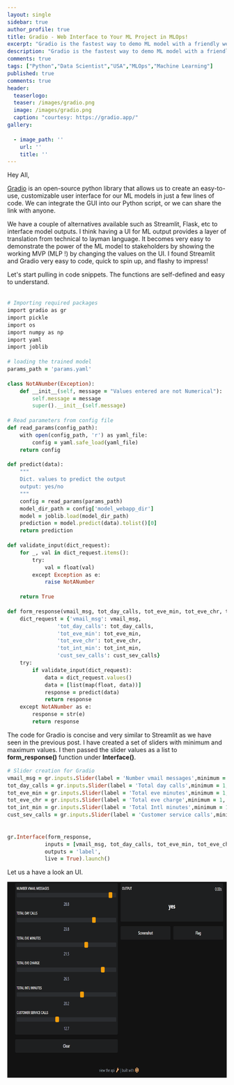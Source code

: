 ```yaml
---
layout: single
sidebar: true
author_profile: true
title: Gradio - Web Interface to Your ML Project in MLOps!
excerpt: "Gradio is the fastest way to demo ML model with a friendly web interface."
description: "Gradio is the fastest way to demo ML model with a friendly web interface."
comments: true
tags: ["Python","Data Scientist","USA","MLOps","Machine Learning"]
published: true
comments: true
header:
  teaserlogo:
  teaser: /images/gradio.png
  image: /images/gradio.png
  caption: "courtesy: https://gradio.app/"
gallery:

  - image_path: ''
    url: ''
    title: ''
---
```

Hey All,

[Gradio](https://gradio.app/) is an open-source python library that allows us to create an easy-to-use, customizable user interface for our ML models in just a few lines of code. We can integrate the GUI into our Python script, or we can share the link with anyone.

We have a couple of alternatives available such as Streamlit, Flask, etc to interface model outputs. I think having a UI for ML output provides a layer of translation from technical to layman language. It becomes very easy to demonstrate the power of the ML model to stakeholders by showing the working MVP (MLP !) by changing the values on the UI. I found Streamlit and Gradio very easy to code, quick to spin up, and flashy to impress!

Let's start pulling in code snippets. The functions are self-defined and easy to understand. 

```ruby

# Importing required packages
import gradio as gr
import pickle
import os
import numpy as np
import yaml
import joblib

# loading the trained model
params_path = 'params.yaml'
 
class NotANumber(Exception):
    def __init__(self, message = "Values entered are not Numerical"):
        self.message = message
        super().__init__(self.message)

# Read parameters from config file
def read_params(config_path):
    with open(config_path, 'r') as yaml_file:
        config = yaml.safe_load(yaml_file)
    return config

def predict(data):
    """
    Dict. values to predict the output
    output: yes/no
    """
    config = read_params(params_path)
    model_dir_path = config['model_webapp_dir']
    model = joblib.load(model_dir_path)
    prediction = model.predict(data).tolist()[0]
    return prediction  

def validate_input(dict_request):
    for _, val in dict_request.items():
        try:
            val = float(val)
        except Exception as e:
            raise NotANumber

    return True

def form_response(vmail_msg, tot_day_calls, tot_eve_min, tot_eve_chr, tot_int_min, cust_sev_calls):
    dict_request = {'vmail_msg': vmail_msg, 
                'tot_day_calls': tot_day_calls, 
                'tot_eve_min': tot_eve_min, 
                'tot_eve_chr': tot_eve_chr, 
                'tot_int_min': tot_int_min, 
                'cust_sev_calls': cust_sev_calls}
    try:
        if validate_input(dict_request):
            data = dict_request.values()
            data = [list(map(float, data))]
            response = predict(data)
            return response
    except NotANumber as e:
        response = str(e)
        return response

```
The code for Gradio is concise and very similar to Streamlit as we have seen in the previous post. I have created a set of sliders with minimum and maximum values. I then passed the slider values as a list to **form_response()** function under **Interface()**.

```ruby
# Slider creation for Gradio
vmail_msg = gr.inputs.Slider(label = 'Number vmail messages',minimum = 1, maximum = 30)
tot_day_calls = gr.inputs.Slider(label = 'Total day calls',minimum = 1, maximum = 30)
tot_eve_min = gr.inputs.Slider(label = 'Total eve minutes',minimum = 1, maximum = 30) 
tot_eve_chr = gr.inputs.Slider(label = 'Total eve charge',minimum = 1, maximum = 30)
tot_int_min = gr.inputs.Slider(label = 'Total Intl minutes',minimum = 1, maximum = 30)
cust_sev_calls = gr.inputs.Slider(label = 'Customer service calls',minimum = 1, maximum = 30)


gr.Interface(form_response,
            inputs = [vmail_msg, tot_day_calls, tot_eve_min, tot_eve_chr, tot_int_min, cust_sev_calls],
            outputs = 'label',
            live = True).launch()
```
Let us a have a look an UI.

<p align="center">
  <img width="750" height="450" src="/images/gradio_1.png">
</p>
